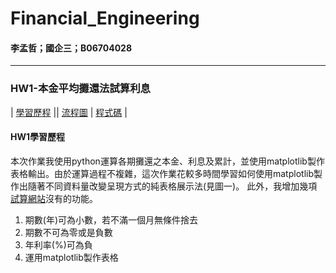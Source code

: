 # Financial_Engineering
#### 李孟哲；國企三；B06704028
*******
### HW1-本金平均攤還法試算利息
| [學習歷程][] || [流程圖][] | [程式碼][] |

  [學習歷程]:  https://drive.google.com/file/d/1PqDCQObODw5D3BfJtN054Y4N8pyFAitc/view?usp=sharing  "學習歷程"
  [流程圖]:  https://drive.google.com/file/d/18R_u8MKJx4o-csnH3Z_6m7w2qulkm4C4/view?usp=sharing  "流程圖"
  [程式碼]:  https://github.com/mengjelee/Financial_Engineering/blob/master/hw1/hw1.ipynb    "程式碼"
  
#### HW1學習歷程
本次作業我使用python運算各期攤還之本金、利息及累計，並使用matplotlib製作表格輸出。由於運算過程不複雜，這次作業花較多時間學習如何使用matplotlib製作出隨著不同資料量改變呈現方式的純表格展示法(見圖一)。
此外，我增加幾項[試算網站][]沒有的功能。
1. 期數(年)可為小數，若不滿一個月無條件捨去
2. 期數不可為零或是負數
3. 年利率(%)可為負
4. 運用matplotlib製作表格

  [試算網站]:  https://ttc.scu.org.tw/memdca1.htm    "本金平均攤還法試算利息試算網站"
